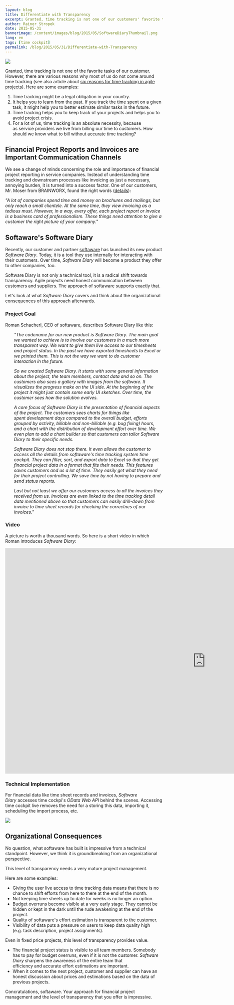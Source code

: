 ```yaml
---
layout: blog
title: Differentiate with Transparency
excerpt: Granted, time tracking is not one of our customers' favorite tasks. However, it has to be done for accounting, because of legal obligations, etc. But does it have to be like this? Is it possible to differentiate from ones competition with an outstanding time tracking organization and software? Our partner softaware believes in that and has built a "Software Diary". It uses time cockpit behind the scenes.
author: Rainer Stropek
date: 2015-05-31
bannerimage: /content/images/blog/2015/05/SoftwareDiaryThumbnail.png
lang: en
tags: [time cockpit]
permalink: /blog/2015/05/31/Differentiate-with-Transparency
---
```


<p>
  <img src="{{site.baseurl}}/content/images/blog/2015/05/SoftwareDiary.png" />
</p><p>Granted, time tracking is not one of the favorite tasks of our customer. However, there are various reasons why most of us do not come around time tracking (see also article about <a href="~/blog/2013/06/25/Six-Reasons-for-Time-Tracking-in-Agile-Projects" target="_blank">six reasons for time tracking in agile projects</a>). Here are some examples:<br /></p><ol>
  <li>Time tracking might be a legal obligation in your country.</li>
  <li>It helps you to learn from the past. If you track the time spent on a given task, it might help you to better estimate similar tasks in the future.</li>
  <li>Time tracking helps you to keep track of your projects and helps you to avoid project crisis.</li>
  <li>For a lot of us, time tracking is an absolute necessity, because as service providers we live from billing our time to customers. How should we know what to bill without accurate time tracking?</li>
</ol><h2>Financial Project Reports and Invoices are Important Communication Channels
<br /></h2><p>We see a change of minds concerning the role and importance of financial project reporting in service companies. Instead of understanding time tracking and downstream processes like invoicing as just a necessary, annoying burden, it is turned into a success factor. One of our customers, Mr. Moser from BRAINWORX, found the right words (<a href="~/solutions/case-studies/Brainworx" target="_blank">details</a>):</p><p class="showcase">
  <em>"A lot of companies spend time and money on brochures and mailings, but only reach a small clientele. At the same time, they view invoicing as a tedious must. However, in a way, every offer, each project report or invoice is a business card of professionalism. These things need attention to give a customer the right picture of your company."</em>
</p><h2>Softaware's Software Diary
<br /></h2><p>Recently, our customer and partner <a href="http://www.softaware.at" target="_blank">softaware</a> has launched its new product <em>Software Diary</em>. Today, it is a tool they use internally for interacting with their customers. Over time, <em>Software Diary</em> will become a product they offer to other companies, too.</p><p class="showcase">Software Diary is not only a technical tool, it is a radical shift towards transparency. Agile projects need honest communication between customers and suppliers. The approach of softaware supports exactly that.</p><p>Let's look at what <em>Software Diary</em> covers and think about the organizational consequences of this approach afterwards.</p><h3>Project Goal</h3><p>Roman Schacherl, CEO of softaware, describes Software Diary like this:</p><div style="margin-left: 2em" data-mce-style="margin-left: 2em">
  <p>
    <em>"The codename for our new product is Software Diary. The main goal we wanted to achieve is to involve our customers in a much more transparent way. We want to give them live access to our timesheets and project status. In the past we have exported timesheets to Excel or we printed them. This is not the way we want to do customer interaction in the future.</em>
  </p>
  <p>
    <em>So we created Software Diary. It starts with some general information about the project, the team members, contact data and so on. The customers also sees a gallery with images from the software. It visualizes the progress make on the UI side. At the beginning of the project it might just contain some early UI sketches. Over time, the customer sees how the solution evolves.</em>
  </p>
  <p>
    <em>A core focus of Software Diary is the presentation of financial aspects of the project. The customers sees charts for things like spent development days compared to the overall budget, efforts grouped by activity, billable and non-billable (e.g. bug fixing) hours, and a chart with the distribution of development effort over time. We even plan to add a chart builder so that customers can tailor Software Diary to their specific needs.</em>
    <br />
  </p>
  <p>
    <em>Software Diary does not stop there. It even allows the customer to access all the details from softaware's time tracking system time cockpit. They can filter, sort, and export data to Excel so that they get financial project data in a format that fits their needs. This features saves customers and us a lot of time. They easily get what they need for their project controlling. We save time by not having to prepare and send status reports.</em>
  </p>
  <p>
    <em>Last but not least we offer our customers access to all the invoices they received from us. Invoices are even linked to the time tracking detail data mentioned above so that customers can easily drill-down from invoice to time sheet records for checking the correctnes of our invoices."</em>
  </p>
</div><h3>Video</h3><p>A picture is worth a thousand words. So here is a short video in which Roman introduces <em>Software Diary</em>:</p><div class="videoWrapper">
  <iframe width="1280" height="720" src="https://www.youtube.com/embed/zkWfS-LbW4Y?rel=0" frameborder="0" allowfullscreen="allowfullscreen"></iframe>
</div><h3>Technical Implementation</h3><p>For financial data like time sheet records and invoices, <em>Software Diary</em> accesses time cockpi's <em>OData Web API</em> behind the scenes. Accessing time cockpit live removes the need for a storing this data, importing it, scheduling the import process, etc.</p><p>
  <img src="{{site.baseurl}}/content/images/blog/2015/05/SoftwareDiaryTechnicalArchitecture.png" />
</p><h2>Organizational Consequences</h2><p>No question, what softaware has built is impressive from a technical standpoint. However, we think it is groundbreaking from an organizational perspective.</p><p class="showcase">This level of transparency needs a very mature project management.</p><p>Here are some examples:</p><ul>
  <li>Giving the user live access to time tracking data means that there is no chance to shift efforts from here to there at the end of the month.</li>
  <li>Not keeping time sheets up to date for weeks is no longer an option.
<br /></li>
  <li>Budget overruns become visible at a very early stage. They cannot be hidden or kept in the dark until the rude awakening at the end of the project.</li>
  <li>Quality of softaware's effort estimation is transparent to the customer.</li>
  <li>Visibility of data puts a pressure on users to keep data quality high (e.g. task description, project assignments).</li>
</ul><p>Even in fixed price projects, this level of transparency provides value.</p><ul>
  <li>The financial project status is visible to all team members. Somebody has to pay for budget overruns, even if it is not the customer. <em>Software Diary</em> sharpens the awareness of the entire team that efficiency and accurate effort estimations are important.
<br /></li>
  <li>When it comes to the next project, customer and supplier can have an honest discussion about prices and estimations based on the data of previous projects.
<br /></li>
</ul><p>Concratulations, softaware. Your approach for financial project management and the level of transparency that you offer is impressive.</p>